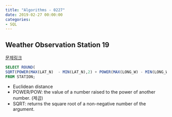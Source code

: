 ```yaml
---
title: "Algorithms - 0227"
date: 2019-02-27 00:00:00
categories:
- SQL
---
```


## Weather Observation Station 19
[문제링크](https://www.hackerrank.com/challenges/weather-observation-station-19/problem?h_r=next-challenge&h_v=zen&h_r=next-challenge&h_v=zen)


```sql
SELECT ROUND(
SQRT(POWER(MAX(LAT_N)  - MIN(LAT_N),2) + POWER(MAX(LONG_W) - MIN(LONG_W),2)),4)
FROM STATION;
```

- Euclidean distance
- POWER/POW: the value of a number raised to the power of another number. (제곱)
- SQRT: returns the square root of a non-negative number of the argument.
